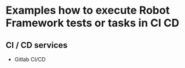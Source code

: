 # Examples how to execute Robot Framework tests or tasks in CI CD 
## CI / CD services
- Gitlab CI/CD
